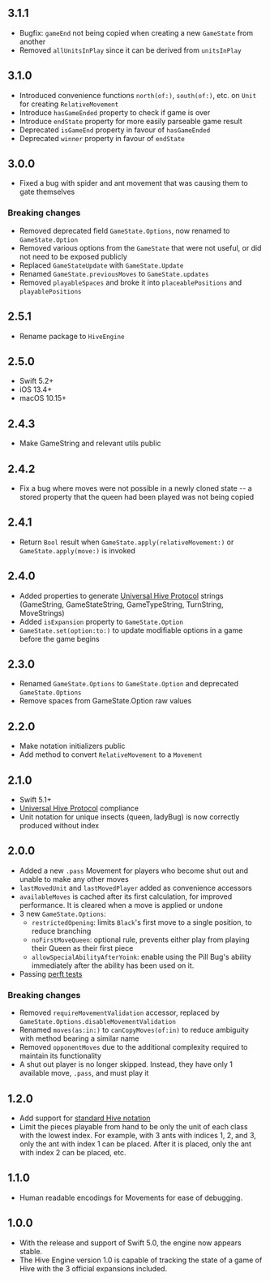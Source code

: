 ## 3.1.1

* Bugfix: `gameEnd` not being copied when creating a new `GameState` from another
* Removed `allUnitsInPlay` since it can be derived from `unitsInPlay`

## 3.1.0

* Introduced convenience functions `north(of:)`, `south(of:)`, etc. on `Unit` for creating `RelativeMovement`
* Introduce `hasGameEnded` property to check if game is over
* Introduce `endState` property for more easily parseable game result
* Deprecated `isGameEnd` property in favour of `hasGameEnded`
* Deprecated `winner` property in favour of `endState`

## 3.0.0

* Fixed a bug with spider and ant movement that was causing them to gate themselves

### Breaking changes

* Removed deprecated field `GameState.Options`, now renamed to `GameState.Option`
* Removed various options from the `GameState` that were not useful, or did not need to be exposed publicly
* Replaced `GameStateUpdate` with `GameState.Update`
* Renamed `GameState.previousMoves` to `GameState.updates`
* Removed `playableSpaces` and broke it into `placeablePositions` and `playablePositions`

## 2.5.1

* Rename package to `HiveEngine`

## 2.5.0

* Swift 5.2+
* iOS 13.4+
* macOS 10.15+

## 2.4.3

* Make GameString and relevant utils public

## 2.4.2

* Fix a bug where moves were not possible in a newly cloned state -- a stored property that the queen had been played was not being copied

## 2.4.1

* Return `Bool` result when `GameState.apply(relativeMovement:)` or `GameState.apply(move:)` is invoked

## 2.4.0

* Added properties to generate [Universal Hive Protocol](https://github.com/jonthysell/Mzinga/wiki/UniversalHiveProtocol) strings (GameString, GameStateString, GameTypeString, TurnString, MoveStrings)
* Added `isExpansion` property to `GameState.Option`
* `GameState.set(option:to:)` to update modifiable options in a game before the game begins

## 2.3.0

* Renamed `GameState.Options` to `GameState.Option` and deprecated `GameState.Options`
* Remove spaces from GameState.Option raw values

## 2.2.0

* Make notation initializers public
* Add method to convert `RelativeMovement` to a `Movement`

## 2.1.0

* Swift 5.1+
* [Universal Hive Protocol](https://github.com/jonthysell/Mzinga/wiki/UniversalHiveProtocol) compliance
* Unit notation for unique insects (queen, ladyBug) is now correctly produced without index

## 2.0.0

* Added a new `.pass` Movement for players who become shut out and unable to make any other moves
* `lastMovedUnit` and `lastMovedPlayer` added as convenience accessors
* `availableMoves` is cached after its first calculation, for improved performance. It is cleared when a move is applied or undone
* 3 new `GameState.Options`:
    * `restrictedOpening`: limits `Black`'s first move to a single position, to reduce branching
    * `noFirstMoveQueen`: optional rule, prevents either play from playing their Queen as their first piece
    * `allowSpecialAbilityAfterYoink`: enable using the Pill Bug's ability immediately after the ability has been used on it.
* Passing [perft tests](https://github.com/jonthysell/Mzinga/wiki/Perft)

### Breaking changes
* Removed `requireMovementValidation` accessor, replaced by `GameState.Options.disableMovementValidation`
* Renamed `moves(as:in:)` to `canCopyMoves(of:in)` to reduce ambiguity with method bearing a similar name
* Removed `opponentMoves` due to the additional complexity required to maintain its functionality
* A shut out player is no longer skipped. Instead, they have only 1 available move, `.pass`, and must play it

## 1.2.0

* Add support for [standard Hive notation](http://www.boardspace.net/english/about_hive_notation.html)
* Limit the pieces playable from hand to be only the unit of each class with the lowest index. For example, with 3 ants with indices 1, 2, and 3, only the ant with index 1 can be placed. After it is placed, only the ant with index 2 can be placed, etc.

## 1.1.0

* Human readable encodings for Movements for ease of debugging.

## 1.0.0

* With the release and support of Swift 5.0, the engine now appears stable.
* The Hive Engine version 1.0 is capable of tracking the state of a game of Hive with the 3 official expansions included.
